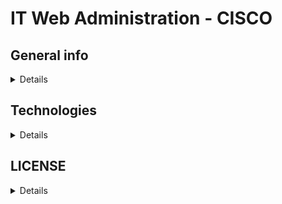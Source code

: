 # IT Web Administration - CISCO

## General info
<details>
The repository will be a collection of multiple network projects in the configuration of Cisco devices from the Cisco Packet Tracer application. The beginner section will have simple network configurations with descriptions. The intermediate section will have Junior/Mid level projects.
</details>

## Technologies
<details>
In most cases I will use the Cisco Packet Tracer application.
</details>

## LICENSE
<details>
You cannot use my projects without my agreement.
</details>
